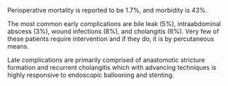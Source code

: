 Perioperative mortality is reported to be 1.7%, and morbidity is 43%.

The most common early complications are bile leak (5%), intraabdominal abscess (3%), wound infections (8%), and cholangitis (6%). Very few of these patients require intervention and if they do, it is by percutaneous means.

Late complications are primarily comprised of anastomotic stricture formation and recurrent cholangitis which with advancing techniques is highly responsive to endoscopic ballooning and stenting.